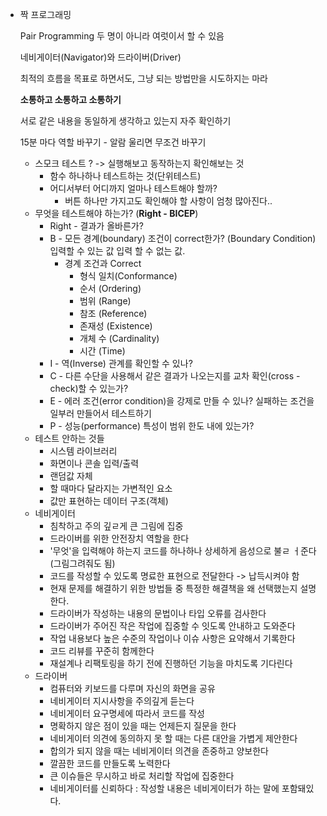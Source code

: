 * 짝 프로그래밍

	Pair Programming 두 명이 아니라 여럿이서 할 수 있음

	네비게이터(Navigator)와 드라이버(Driver)

	최적의 흐름을 목표로 하면서도, 그냥 되는 방법만을 시도하지는 마라

	**소통하고 소통하고 소통하기**

	서로 같은 내용을 동일하게 생각하고 있는지 자주 확인하기

	15분 마다 역할 바꾸기 - 알람 울리면 무조건 바꾸기

	* 스모크 테스트 ? -> 실행해보고 동작하는지 확인해보는 것
		* 함수 하나하나 테스트하는 것(단위테스트)
		* 어디서부터 어디까지 얼마나 테스트해야 할까?
			* 버튼 하나만 가지고도 확인해야 할 사항이 엄청 많아진다..
	* 무엇을 테스트해야 하는가? (**Right - BICEP**)
		* Right - 결과가 올바른가?
		* B - 모든 경계(boundary) 조건이 correct한가? (Boundary Condition) 입력할 수 있는 값 입력 할 수 없는 값.
			* 경계 조건과 Correct 
				* 형식 일치(Conformance)
				* 순서 (Ordering)
				* 범위 (Range)
				* 참조 (Reference)
				* 존재성 (Existence)
				* 개체 수 (Cardinality)
				* 시간 (Time)
		* I - 역(Inverse) 관계를 확인할 수 있나?
		* C - 다른 수단을 사용해서 같은 결과가 나오는지를 교차 확인(cross - check)할 수 있는가?
		* E - 에러 조건(error condition)을 강제로 만들 수 있나? 실패하는 조건을 일부러 만들어서 테스트하기
		* P - 성능(performance) 특성이 범위 한도 내에 있는가? 
	* 테스트 안하는 것들
		* 시스템 라이브러리
		* 화면이나 콘솔 입력/출력
		* 랜덤값 자체
		* 할 때마다 달라지는 가변적인 요소
		* 값만 표현하는 데이터 구조(객체)
	* 네비게이터
		* 침착하고 주의 깊ㄹ게 큰 그림에 집중
		* 드라이버를 위한 안전장치 역할을 한다
		* '무엇'을 입력해야 하는지 코드를 하나하나 상세하게 음성으로 불ㄹ ㅓ준다(그림그려줘도 됨)
		* 코드를 작성할 수 있도록 명료한 표현으로 전달한다 -> 납득시켜야 함
		* 현재 문제를 해결하기 위한 방법들 중 특정한 해결책을 왜 선택했는지 설명한다.
		* 드라이버가 작성하는 내용의 문법이나 타입 오류를 검사한다
		* 드라이버가 주어진 작은 작업에 집중할 수 잇도록 안내하고 도와준다
		* 작업 내용보다 높은 수준의 작업이나 이슈 사항은 요약해서 기록한다
		* 코드 리뷰를 꾸준히 함께한다
		* 재설계나 리팩토링을 하기 전에 진행하던 기능을 마치도록 기다린다
	* 드라이버
		* 컴퓨터와 키보드를 다루며 자신의 화면을 공유
		* 네비게이터 지시사항을 주의깊게 듣는다
		* 네비게이터 요구명세에 따라서 코드를 작성
		* 명확하지 않은 점이 있을 때는 언제든지 질문을 한다
		* 네비게이터 의견에 동의하지 못 할 때는 다른 대안을 가볍게 제안한다
		* 합의가 되지 않을 때는 네비게이터 의견을 존중하고 양보한다
		* 깔끔한 코드를 만들도록 노력한다
		* 큰 이슈들은 무시하고 바로 처리할 작업에 집중한다
		* 네비게이터를 신뢰하다 : 작성할 내용은 네비게이터가 하는 말에 포함돼있다.